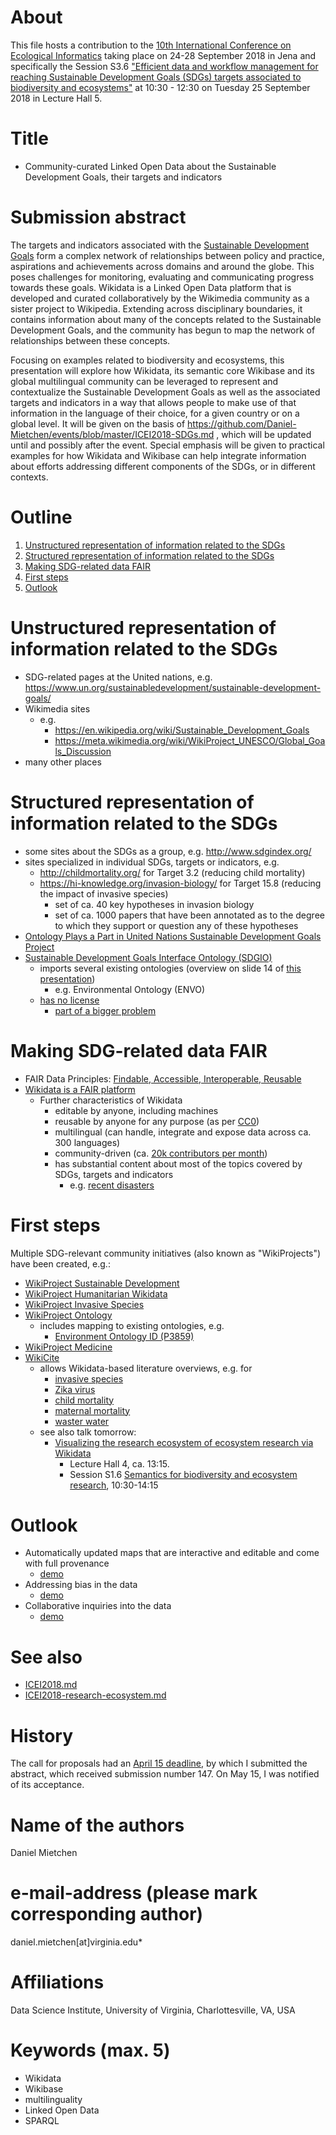 # About

This file hosts a contribution to the [10th International Conference on Ecological Informatics](http://icei2018.uni-jena.de/) taking place on 24-28 September 2018 in Jena and specifically the Session S3.6 ["Efficient data and workflow management for reaching Sustainable Development Goals (SDGs) targets associated to biodiversity and ecosystems"](https://icei2018.uni-jena.de/session/s3-6-sustain-development-goals-sdg/) at 10:30 - 12:30 on Tuesday 25 September 2018 in Lecture Hall 5.

# Title

* Community-curated Linked Open Data about the Sustainable Development Goals, their targets and indicators

# Submission abstract

The targets and indicators associated with the [Sustainable Development Goals](https://sustainabledevelopment.un.org/sdgs) form a complex network of relationships between policy and practice, aspirations and achievements across domains and around the globe. This poses challenges for monitoring, evaluating and communicating progress towards these goals. Wikidata is a Linked Open Data platform that is developed and curated collaboratively by the Wikimedia community as a sister project to Wikipedia. Extending across disciplinary boundaries, it contains information about many of the concepts related to the  Sustainable Development Goals, and the community has begun to map the network of relationships between these concepts.

Focusing on examples related to biodiversity and ecosystems, this presentation will explore how Wikidata, its semantic core Wikibase and its global multilingual community can be leveraged to represent and contextualize the Sustainable Development Goals as well as the associated targets and indicators in a way that allows people to make use of that information in the language of their choice, for a given country or on a global level. It will be given on the basis of https://github.com/Daniel-Mietchen/events/blob/master/ICEI2018-SDGs.md , which will be updated until and possibly after the event. Special emphasis will be given to practical examples for how Wikidata and Wikibase can help integrate information about efforts addressing different components of the SDGs, or in different contexts.

# Outline

1. [Unstructured representation of information related to the SDGs](ICEI2018-SDGs.md#unstructured-representation-of-information-related-to-the-sdgs)
2. [Structured representation of information related to the SDGs](ICEI2018-SDGs.md#structured-representation-of-information-related-to-the-sdgs)
3. [Making SDG-related data FAIR](ICEI2018-SDGs.md#making-sdg-related-data-fair)
4. [First steps](https://github.com/Daniel-Mietchen/events/blob/master/ICEI2018-SDGs.md#first-steps)
5. [Outlook](ICEI2018-SDGs.md#outlook)

# Unstructured representation of information related to the SDGs

- SDG-related pages at the United nations, e.g. https://www.un.org/sustainabledevelopment/sustainable-development-goals/
- Wikimedia sites
  - e.g. 
    - https://en.wikipedia.org/wiki/Sustainable_Development_Goals
    - https://meta.wikimedia.org/wiki/WikiProject_UNESCO/Global_Goals_Discussion
- many other places

# Structured representation of information related to the SDGs

- some sites about the SDGs as a group, e.g. http://www.sdgindex.org/
- sites specialized in individual SDGs, targets or indicators, e.g. 
  - http://childmortality.org/ for Target 3.2 (reducing child mortality)
  - https://hi-knowledge.org/invasion-biology/ for Target 15.8 (reducing the impact of invasive species)
    - set of ca. 40 key hypotheses in invasion biology
    - set of ca. 1000 papers that have been annotated as to the degree to which they support or question any of these hypotheses
- [Ontology Plays a Part in United Nations Sustainable Development Goals Project](http://www.dataversity.net/ontology-has-big-part-to-play-in-united-nations-sustainable-development-goals-project/)
- [Sustainable Development Goals Interface Ontology (SDGIO)](https://github.com/SDG-InterfaceOntology/sdgio)
  - imports several existing ontologies (overview on slide 14  of [this presentation](http://ncgia.buffalo.edu/OntologyConference/PPT/Jensen.pdf))
    - e.g. Environmental Ontology (ENVO)
  - [has no license](https://github.com/SDG-InterfaceOntology/sdgio/issues/112)
    - [part of a bigger problem](https://github.com/OBOFoundry/OBOFoundry.github.io/issues/285)

# Making SDG-related data FAIR

- FAIR Data Principles: [Findable, Accessible, Interoperable, Reusable](https://doi.org/10.1038/sdata.2016.18)
- [Wikidata is a FAIR platform](https://www.wikidata.org/wiki/Wikidata:WikidataCon_2017/Submissions/Using_Wikidata_to_make_research_data_FAIR)
  - Further characteristics of Wikidata
    - editable by anyone, including machines
    - reusable by anyone for any purpose (as per [CC0](https://creativecommons.org/publicdomain/zero/1.0/))
    - multilingual (can handle, integrate and expose data across ca. 300 languages)
    - community-driven (ca. [20k contributors per month](https://www.wikidata.org/wiki/Special:Statistics))
    - has substantial content about most of the topics covered by SDGs, targets and indicators
      - e.g. [recent disasters](https://www.wikidata.org/wiki/Wikidata:WikiProject_Humanitarian_Wikidata/Recent_disasters)

# First steps

Multiple SDG-relevant community initiatives (also known as "WikiProjects") have been created, e.g.:
- [WikiProject Sustainable Development](https://www.wikidata.org/wiki/Wikidata:WikiProject_Sustainable_Development)
- [WikiProject Humanitarian Wikidata](https://www.wikidata.org/wiki/Wikidata:WikiProject_Humanitarian_Wikidata)
- [WikiProject Invasive Species](https://www.wikidata.org/wiki/Wikidata:WikiProject_Invasive_Species)
- [WikiProject Ontology](https://www.wikidata.org/wiki/Wikidata:WikiProject_Ontology)
  - includes mapping to existing ontologies, e.g. 
    - [Environment Ontology ID (P3859)](https://www.wikidata.org/wiki/Property:P3859)
- [WikiProject Medicine](https://www.wikidata.org/wiki/Wikidata:WikiProject_Medicine)
- [WikiCite](https://meta.wikimedia.org/wiki/WikiCite)
  - allows Wikidata-based literature overviews, e.g. for
    - [invasive species](https://tools.wmflabs.org/scholia/topic/Q183368)
    - [Zika virus](https://tools.wmflabs.org/scholia/topic/Q202864)
    - [child mortality](https://tools.wmflabs.org/scholia/topic/Q61559)
    - [maternal mortality](https://tools.wmflabs.org/scholia/topic/Q1339474)
    - [waster water](https://tools.wmflabs.org/scholia/topic/Q336191)
  - see also talk tomorrow: 
    - [Visualizing the research ecosystem of ecosystem research via Wikidata](ICEI2018-research-ecosystem.md)
      - Lecture Hall 4, ca. 13:15.
      - Session S1.6 [Semantics for biodiversity and ecosystem research](https://icei2018.uni-jena.de/session/s1-6-semantics/), 10:30-14:15

# Outlook 

- Automatically updated maps that are interactive and editable and come with full provenance
  - [demo](https://commons.wikimedia.org/wiki/File:Map_of_disasters_color-coded_by_disaster_type_-_Wikidata_Query_Service_as_of_2018-07-14.png)
- Addressing bias in the data
  - [demo](https://commons.wikimedia.org/wiki/File:Wikidata_Map_July_2018_Big.png)
- Collaborative inquiries into the data
  - [demo](https://www.wikidata.org/wiki/Wikidata:Request_a_query)

# See also 

* [ICEI2018.md](ICEI2018.md)
* [ICEI2018-research-ecosystem.md](ICEI2018-research-ecosystem.md)

# History

The call for proposals had an [April 15 deadline](http://icei2018.uni-jena.de/calls/), by which I submitted the abstract, which received submission number 147. On May 15, I was notified of its acceptance.

# Name of the authors

Daniel Mietchen

# e-mail-address (please mark corresponding author)

daniel.mietchen[at]virginia.edu*

# Affiliations

Data Science Institute, University of Virginia, Charlottesville, VA, USA

# Keywords (max. 5)

- Wikidata
- Wikibase
- multilinguality
- Linked Open Data
- SPARQL
